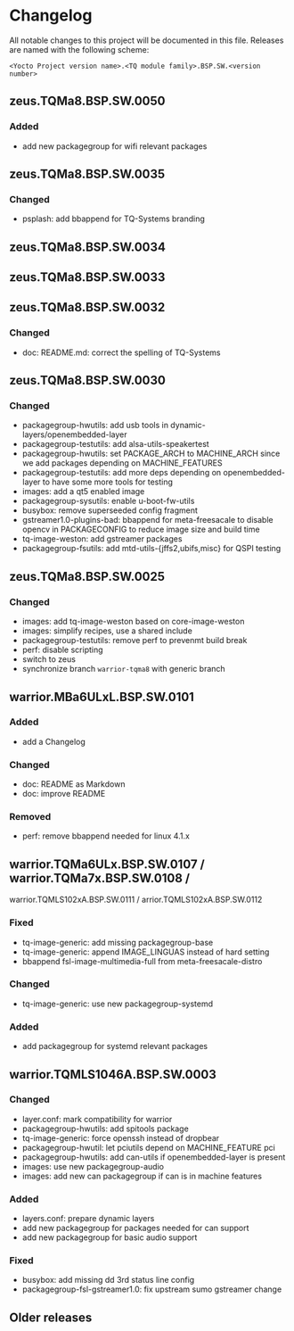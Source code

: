 # Changelog

All notable changes to this project will be documented in this file.
Releases are named with the following scheme:

`<Yocto Project version name>.<TQ module family>.BSP.SW.<version number>`

## zeus.TQMa8.BSP.SW.0050

### Added

* add new packagegroup for wifi relevant packages

## zeus.TQMa8.BSP.SW.0035

### Changed

* psplash: add bbappend for TQ-Systems branding

## zeus.TQMa8.BSP.SW.0034

## zeus.TQMa8.BSP.SW.0033

## zeus.TQMa8.BSP.SW.0032

### Changed

* doc: README.md: correct the spelling of TQ-Systems

## zeus.TQMa8.BSP.SW.0030

### Changed

* packagegroup-hwutils: add usb tools in dynamic-layers/openembedded-layer
* packagegroup-testutils: add alsa-utils-speakertest
* packagegroup-hwutils: set PACKAGE\_ARCH to MACHINE\_ARCH since we add packages
  depending on MACHINE\_FEATURES
* packagegroup-testutils: add more deps depending on openembedded-layer to have
  some more tools for testing
* images: add a qt5 enabled image
* packagegroup-sysutils: enable u-boot-fw-utils
* busybox: remove superseeded config fragment
* gstreamer1.0-plugins-bad: bbappend for meta-freesacale to disable opencv in
  PACKAGECONFIG to reduce image size and build time
* tq-image-weston: add gstreamer packages
* packagegroup-fsutils: add mtd-utils-{jffs2,ubifs,misc} for QSPI testing

## zeus.TQMa8.BSP.SW.0025

### Changed

* images: add tq-image-weston based on core-image-weston
* images: simplify recipes, use a shared include
* packagegroup-testutils: remove perf to prevenmt build break
* perf: disable scripting
* switch to zeus
* synchronize branch `warrior-tqma8` with generic branch

## warrior.MBa6ULxL.BSP.SW.0101

### Added

* add a Changelog

### Changed

* doc: README as Markdown
* doc: improve README

### Removed

* perf: remove bbappend needed for linux 4.1.x

## warrior.TQMa6ULx.BSP.SW.0107 / warrior.TQMa7x.BSP.SW.0108 /
   warrior.TQMLS102xA.BSP.SW.0111 / arrior.TQMLS102xA.BSP.SW.0112

### Fixed

* tq-image-generic: add missing packagegroup-base
* tq-image-generic: append IMAGE_LINGUAS instead of hard setting
* bbappend fsl-image-multimedia-full from meta-freesacale-distro

### Changed

*  tq-image-generic: use new packagegroup-systemd

### Added

* add packagegroup for systemd relevant packages

## warrior.TQMLS1046A.BSP.SW.0003

### Changed

* layer.conf: mark compatibility for warrior
* packagegroup-hwutils: add spitools package
* tq-image-generic: force openssh instead of dropbear
* packagegroup-hwutil: let pciutils depend on MACHINE_FEATURE pci
* packagegroup-hwutils: add can-utils if openembedded-layer is present
* images: use new packagegroup-audio
* images: add new can packagegroup if can is in machine features

### Added

* layers.conf: prepare dynamic layers
* add new packagegroup for packages needed for can support
* add new packagegroup for basic audio support

### Fixed

* busybox: add missing dd 3rd status line config
* packagegroup-fsl-gstreamer1.0: fix upstream sumo gstreamer change

## Older releases
